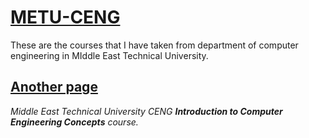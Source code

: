 # [METU-CENG](http://ceng.metu.edu.tr/)

These are the courses that I have taken from department of computer engineering in MIddle East Technical University. 


## [Another page](CENG-111)
*Middle East Technical University CENG **Introduction to Computer Engineering Concepts** course.*